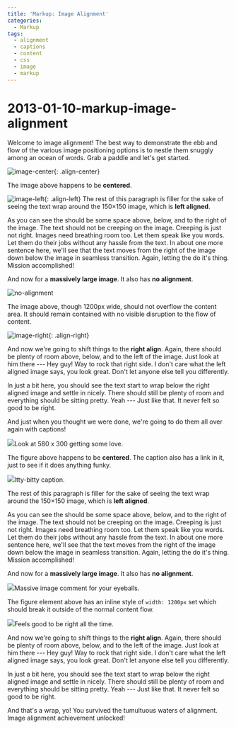 ```yaml
---
title: 'Markup: Image Alignment'
categories:
  - Markup
tags:
  - alignment
  - captions
  - content
  - css
  - image
  - markup
---
```


# 2013-01-10-markup-image-alignment

Welcome to image alignment! The best way to demonstrate the ebb and flow of the various image positioning options is to nestle them snuggly among an ocean of words. Grab a paddle and let's get started.

![image-center](https://github.com/kyu9/kyu9.github.io/tree/01081fee672617b1fd167098cd49967ec08cf27b/test/_posts/%7B%7B%20site.url%20%7D%7D%7B%7B%20site.baseurl%20%7D%7D/assets/images/image-alignment-580x300.jpg){: .align-center}

The image above happens to be **centered**.

![image-left](https://github.com/kyu9/kyu9.github.io/tree/01081fee672617b1fd167098cd49967ec08cf27b/test/_posts/%7B%7B%20site.url%20%7D%7D%7B%7B%20site.baseurl%20%7D%7D/assets/images/image-alignment-150x150.jpg){: .align-left} The rest of this paragraph is filler for the sake of seeing the text wrap around the 150×150 image, which is **left aligned**.

As you can see the should be some space above, below, and to the right of the image. The text should not be creeping on the image. Creeping is just not right. Images need breathing room too. Let them speak like you words. Let them do their jobs without any hassle from the text. In about one more sentence here, we'll see that the text moves from the right of the image down below the image in seamless transition. Again, letting the do it's thing. Mission accomplished!

And now for a **massively large image**. It also has **no alignment**.

![no-alignment](https://github.com/kyu9/kyu9.github.io/tree/01081fee672617b1fd167098cd49967ec08cf27b/test/_posts/%7B%7B%20site.url%20%7D%7D%7B%7B%20site.baseurl%20%7D%7D/assets/images/image-alignment-1200x4002.jpg)

The image above, though 1200px wide, should not overflow the content area. It should remain contained with no visible disruption to the flow of content.

![image-right](https://github.com/kyu9/kyu9.github.io/tree/01081fee672617b1fd167098cd49967ec08cf27b/test/_posts/%7B%7B%20site.url%20%7D%7D%7B%7B%20site.baseurl%20%7D%7D/assets/images/image-alignment-300x200.jpg){: .align-right}

And now we're going to shift things to the **right align**. Again, there should be plenty of room above, below, and to the left of the image. Just look at him there --- Hey guy! Way to rock that right side. I don't care what the left aligned image says, you look great. Don't let anyone else tell you differently.

In just a bit here, you should see the text start to wrap below the right aligned image and settle in nicely. There should still be plenty of room and everything should be sitting pretty. Yeah --- Just like that. It never felt so good to be right.

And just when you thought we were done, we're going to do them all over again with captions!

 ![](https://github.com/kyu9/kyu9.github.io/tree/01081fee672617b1fd167098cd49967ec08cf27b/test/_posts/%7B%7B%20site.url%20%7D%7D%7B%7B%20site.baseurl%20%7D%7D/assets/images/image-alignment-580x300.jpg)Look at 580 x 300 getting some love.

The figure above happens to be **centered**. The caption also has a link in it, just to see if it does anything funky.

 ![](https://github.com/kyu9/kyu9.github.io/tree/01081fee672617b1fd167098cd49967ec08cf27b/test/_posts/%7B%7B%20site.url%20%7D%7D%7B%7B%20site.baseurl%20%7D%7D/assets/images/image-alignment-150x150.jpg)Itty-bitty caption.

The rest of this paragraph is filler for the sake of seeing the text wrap around the 150×150 image, which is **left aligned**.

As you can see the should be some space above, below, and to the right of the image. The text should not be creeping on the image. Creeping is just not right. Images need breathing room too. Let them speak like you words. Let them do their jobs without any hassle from the text. In about one more sentence here, we'll see that the text moves from the right of the image down below the image in seamless transition. Again, letting the do it's thing. Mission accomplished!

And now for a **massively large image**. It also has **no alignment**.

 ![](https://github.com/kyu9/kyu9.github.io/tree/01081fee672617b1fd167098cd49967ec08cf27b/test/_posts/%7B%7B%20site.url%20%7D%7D%7B%7B%20site.baseurl%20%7D%7D/assets/images/image-alignment-1200x4002.jpg)Massive image comment for your eyeballs.

The figure element above has an inline style of `width: 1200px` set which should break it outside of the normal content flow.

 ![](https://github.com/kyu9/kyu9.github.io/tree/01081fee672617b1fd167098cd49967ec08cf27b/test/_posts/%7B%7B%20site.url%20%7D%7D%7B%7B%20site.baseurl%20%7D%7D/assets/images/image-alignment-300x200.jpg)Feels good to be right all the time.

And now we're going to shift things to the **right align**. Again, there should be plenty of room above, below, and to the left of the image. Just look at him there --- Hey guy! Way to rock that right side. I don't care what the left aligned image says, you look great. Don't let anyone else tell you differently.

In just a bit here, you should see the text start to wrap below the right aligned image and settle in nicely. There should still be plenty of room and everything should be sitting pretty. Yeah --- Just like that. It never felt so good to be right.

And that's a wrap, yo! You survived the tumultuous waters of alignment. Image alignment achievement unlocked!


